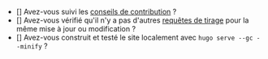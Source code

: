 - [] Avez-vous suivi les [conseils de contribution](https://github.com/deild/photography-gear/blob/master/CONTRIBUTING.md) ?
- [] Avez-vous vérifié qu'il n'y a pas d'autres [requêtes de tirage](https://github.com/deild/photography-gear/pulls) pour la même mise à jour ou modification ?
- [] Avez-vous construit et testé le site localement avec `hugo serve --gc --minify` ?
